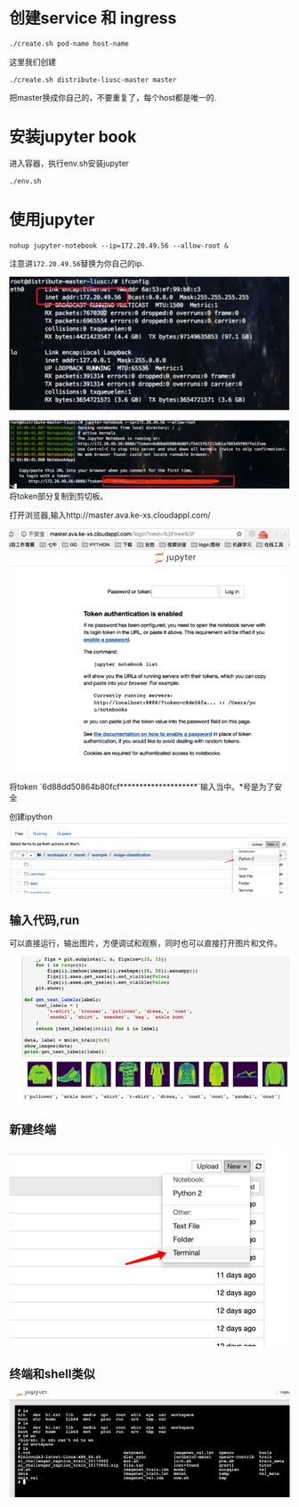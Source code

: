 # 创建service 和 ingress

```bash
./create.sh pod-name host-name
```
这里我们创建
```
./create.sh distribute-liusc-master master
```
把master换成你自己的，不要重复了，每个host都是唯一的.
# 安装jupyter book
进入容器，执行env.sh安装jupyter

```bash
./env.sh
```

# 使用jupyter

`nohup jupyter-notebook --ip=172.20.49.56 --allow-root &`

注意讲`172.20.49.56`替换为你自己的ip.

![](/assets/ip.png)

![](/assets/import2.png)将token部分复制到剪切板。

打开浏览器,输入http://master.ava.ke-xs.cloudappl.com/

![](/assets/hello.png)

将token \`6d88dd50864b80fcf********************\`输入当中。*号是为了安全

创建ipython![](/assets/ipy.png)

## 输入代码,run
可以直接运行，输出图片，方便调试和观察，同时也可以直接打开图片和文件。

![](/assets/re.png)

## 新建终端

![](/assets/terminal.png)
## 终端和shell类似

![](/assets/terms.png)

